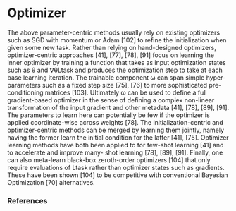 # Optimizer

The above parameter-centric methods usually rely on existing optimizers such as SGD with momentum or Adam [102] to refine the initialization when given some new task. Rather than relying on hand-designed optimizers, optimizer-centric approaches [41], [77], [78], [91] focus on learning the inner optimizer by training a function that takes as input optimization states such as θ and ∇θLtask and produces the optimization step to take at each base learning iteration. The trainable component ω can span simple hyper- parameters such as a fixed step size [75], [76] to more sophisticated pre-conditioning matrices [103]. Ultimately ω can be used to define a full gradient-based optimizer in the sense of defining a complex non-linear transformation of the input gradient and other metadata [41], [78], [89], [91]. The parameters to learn here can potentially be few if the optimizer is applied coordinate-wise across weights [78]. The initialization-centric and optimizer-centric methods can be merged by learning them jointly, namely having the former learn the initial condition for the latter [41], [75]. Optimizer learning methods have both been applied to for few-shot learning [41] and to accelerate and improve many- shot learning [78], [89], [91]. Finally, one can also meta-learn black-box zeroth-order optimizers [104] that only require evaluations of Ltask rather than optimizer states such as gradients. These have been shown [104] to be competitive with conventional Bayesian Optimization [70] alternatives.

### References

